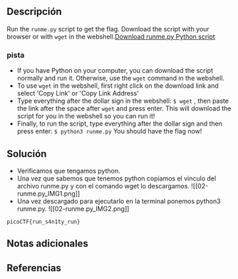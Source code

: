 
## Descripción 

Run the `runme.py` script to get the flag. Download the script with your browser or with `wget` in the webshell.[Download runme.py Python script](https://artifacts.picoctf.net/c/34/runme.py)
### pista

- If you have Python on your computer, you can download the script normally and run it. Otherwise, use the `wget` command in the webshell.
- To use `wget` in the webshell, first right click on the download link and select 'Copy Link' or 'Copy Link Address'
- Type everything after the dollar sign in the webshell: `$ wget` , then paste the link after the space after `wget` and press enter. This will download the script for you in the webshell so you can run it!
- Finally, to run the script, type everything after the dollar sign and then press enter: `$ python3 runme.py` You should have the flag now!

## Solución

- Verificamos que tengamos python.
- Una vez que sabemos que tenemos python copiamos el vinculo del archivo runme.py y con el comando wget lo descargamos.
![[02-runme.py_IMG1.png]]
- Una vez descargado para ejecutarlo en la terminal ponemos python3 runme.py.
![[02-runme.py_IMG2.png]]

```
picoCTF{run_s4n1ty_run}
```

## Notas adicionales


## Referencias

